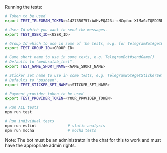 Running the tests:

```bash
# Token to be used
export TEST_TELEGRAM_TOKEN=<1427350757:AAHvPQA23i-sHCqdoc-XlMaGzTQEDJ5DZ5U>

# User Id which you want to send the messages.
export TEST_USER_ID=<USER_ID>

# Group Id which to use in some of the tests, e.g. for TelegramBot#getChat()
export TEST_GROUP_ID=<GROUP_ID>

# Game short name to use in some tests, e.g. TelegramBot#sendGame()
# Defaults to "medusalab_test".
export TEST_GAME_SHORT_NAME=<GAME_SHORT_NAME>

# Sticker set name to use in some tests, e.g. TelegramBot#getStickerSet()
# Defaults to "pusheen".
export TEST_STICKER_SET_NAME=<STICKER_SET_NAME>

# Payment provider token to be used
export TEST_PROVIDER_TOKEN=<YOUR_PROVIDER_TOKEN>

# Run ALL tests
npm run test

# Run individual tests
npm run eslint              # static-analysis
npm run mocha               # mocha tests
```
Note: The bot must be an administrator in the chat for this to work and must have the appropriate admin rights.
